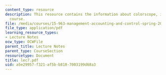 ```yaml
---
content_type: resource
description: This resource contains the information about colorscope, inc in this
  course.
file: /media/courses/15-963-management-accounting-and-control-spring-2007/a5e29957f321af5bb8187003199d68a3_lec7.pdf
file_type: application/pdf
learning_resource_types:
- Lecture Notes
ocw_type: OCWFile
parent_title: Lecture Notes
parent_type: CourseSection
resourcetype: Document
title: lec7.pdf
uid: a5e29957-f321-af5b-b818-7003199d68a3
---
```

